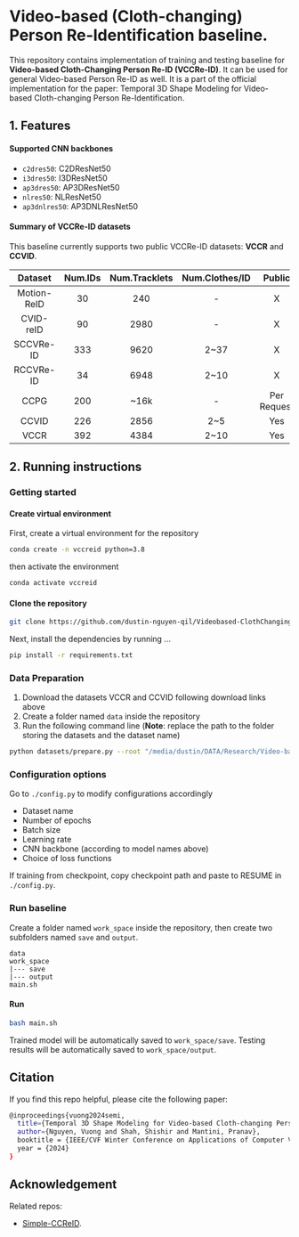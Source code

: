 # Video-based (Cloth-changing) Person Re-Identification baseline.

This repository contains implementation of training and testing baseline for **Video-based Cloth-Changing Person Re-ID (VCCRe-ID)**. It can be used for general Video-based Person Re-ID as well. It is a part of the official implementation for the paper:  Temporal 3D Shape Modeling for Video-based Cloth-changing Person Re-Identification.

## 1. Features

#### Supported CNN backbones

- `c2dres50`: C2DResNet50
- `i3dres50`: I3DResNet50
- `ap3dres50`: AP3DResNet50
- `nlres50`: NLResNet50
- `ap3dnlres50`: AP3DNLResNet50

#### Summary of VCCRe-ID datasets

This baseline currently supports two public VCCRe-ID datasets: **VCCR** and **CCVID**.

| Dataset | Num.IDs | Num.Tracklets | Num.Clothes/ID | Public | Download |
|:----------:|:----------:|:----------:|:----------:|:----------:|:----------:|
| Motion-ReID | 30 | 240 | - | X | - |
| CVID-reID | 90 | 2980 | - | X | - |
| SCCVRe-ID | 333 | 9620 | 2~37 | X | - |
| RCCVRe-ID | 34 | 6948 | 2~10 | X | - |
| CCPG | 200 | ~16k | - | Per Request | [project link](https://github.com/BNU-IVC/CCPG) |
| CCVID | 226 | 2856 | 2~5 | Yes | [link](https://drive.google.com/file/d/1vkZxm5v-aBXa_JEi23MMeW4DgisGtS4W/view?usp=sharing) |
| VCCR | 392 | 4384 | 2~10 | Yes | [link](https://drive.google.com/file/d/17qJPksE-Fk189KSHTPYQihMfnzXnHC6m/view) |

## 2. Running instructions

### Getting started

#### Create virtual environment

First, create a virtual environment for the repository
```bash
conda create -n vccreid python=3.8
```
then activate the environment 
```bash
conda activate vccreid
```


#### Clone the repository

```bash
git clone https://github.com/dustin-nguyen-qil/Videobased-ClothChanging-ReID-Baseline.git
```
Next, install the dependencies by running
...
```bash
pip install -r requirements.txt
```

### Data Preparation

1. Download the datasets VCCR and CCVID following download links above
2. Create a folder named `data` inside the repository
3. Run the following command line (**Note**: replace the path to the folder storing the datasets and the dataset name)
```bash
python datasets/prepare.py --root "/media/dustin/DATA/Research/Video-based ReID" --dataset_name vccr
```

### Configuration options

Go to `./config.py` to modify configurations accordingly
- Dataset name
- Number of epochs
- Batch size
- Learning rate
- CNN backbone (according to model names above)
- Choice of loss functions

If training from checkpoint, copy checkpoint path and paste to RESUME in `./config.py`.

### Run baseline

Create a folder named `work_space` inside the repository, then create two subfolders named `save` and `output`.

```
data
work_space
|--- save
|--- output
main.sh
```

#### Run

```bash
bash main.sh
```

Trained model will be automatically saved to `work_space/save`.
Testing results will be automatically saved to `work_space/output`.

## Citation

If you find this repo helpful, please cite the following paper:

```bash
@inproceedings{vuong2024semi,
  title={Temporal 3D Shape Modeling for Video-based Cloth-changing Person Re-Identification},
  author={Nguyen, Vuong and Shah, Shishir and Mantini, Pranav},
  booktitle = {IEEE/CVF Winter Conference on Applications of Computer Vision (WACV)},
  year = {2024}
}
```

## Acknowledgement

Related repos: 
- [Simple-CCReID](https://github.com/guxinqian/Simple-CCReID). 













